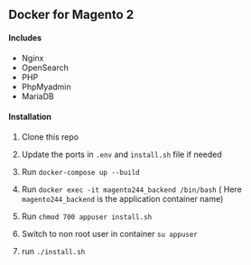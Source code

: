 ## Docker for Magento 2

#### Includes
* Nginx
* OpenSearch
* PHP
* PhpMyadmin
* MariaDB

#### Installation
1. Clone this repo
2. Update the ports in `.env` and `install.sh` file if needed
2. Run `docker-compose up --build`
4. Run `docker exec -it magento244_backend /bin/bash` ( Here `magento244_backend` is the application container name)
3. Run `chmod 700 appuser install.sh`
5. Switch to non root user in container `su appuser`

4. run `./install.sh`
